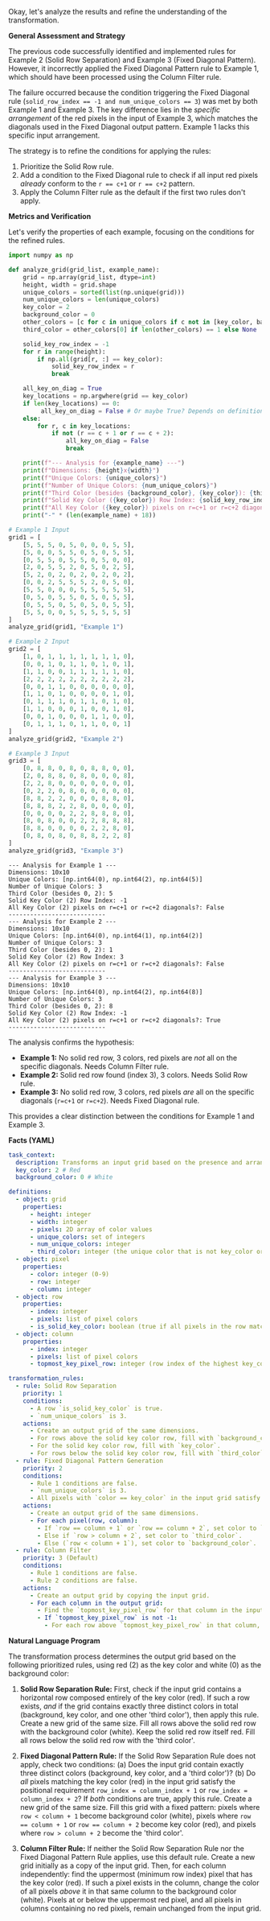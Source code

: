 Okay, let's analyze the results and refine the understanding of the transformation.

**General Assessment and Strategy**

The previous code successfully identified and implemented rules for Example 2 (Solid Row Separation) and Example 3 (Fixed Diagonal Pattern). However, it incorrectly applied the Fixed Diagonal Pattern rule to Example 1, which should have been processed using the Column Filter rule.

The failure occurred because the condition triggering the Fixed Diagonal rule (`solid_row_index == -1 and num_unique_colors == 3`) was met by both Example 1 and Example 3. The key difference lies in the *specific arrangement* of the red pixels in the input of Example 3, which matches the diagonals used in the Fixed Diagonal output pattern. Example 1 lacks this specific input arrangement.

The strategy is to refine the conditions for applying the rules:
1.  Prioritize the Solid Row rule.
2.  Add a condition to the Fixed Diagonal rule to check if all input red pixels *already* conform to the `r == c+1` or `r == c+2` pattern.
3.  Apply the Column Filter rule as the default if the first two rules don't apply.

**Metrics and Verification**

Let's verify the properties of each example, focusing on the conditions for the refined rules.


``` python
import numpy as np

def analyze_grid(grid_list, example_name):
    grid = np.array(grid_list, dtype=int)
    height, width = grid.shape
    unique_colors = sorted(list(np.unique(grid)))
    num_unique_colors = len(unique_colors)
    key_color = 2
    background_color = 0
    other_colors = [c for c in unique_colors if c not in [key_color, background_color]]
    third_color = other_colors[0] if len(other_colors) == 1 else None

    solid_key_row_index = -1
    for r in range(height):
        if np.all(grid[r, :] == key_color):
            solid_key_row_index = r
            break

    all_key_on_diag = True
    key_locations = np.argwhere(grid == key_color)
    if len(key_locations) == 0:
         all_key_on_diag = False # Or maybe True? Depends on definition, let's say False if no key color exists.
    else:
        for r, c in key_locations:
            if not (r == c + 1 or r == c + 2):
                all_key_on_diag = False
                break

    print(f"--- Analysis for {example_name} ---")
    print(f"Dimensions: {height}x{width}")
    print(f"Unique Colors: {unique_colors}")
    print(f"Number of Unique Colors: {num_unique_colors}")
    print(f"Third Color (besides {background_color}, {key_color}): {third_color}")
    print(f"Solid Key Color ({key_color}) Row Index: {solid_key_row_index}")
    print(f"All Key Color ({key_color}) pixels on r=c+1 or r=c+2 diagonals?: {all_key_on_diag}")
    print("-" * (len(example_name) + 18))

# Example 1 Input
grid1 = [
    [5, 5, 5, 0, 5, 0, 0, 0, 5, 5],
    [5, 0, 0, 5, 5, 0, 5, 0, 5, 5],
    [0, 5, 5, 0, 5, 5, 0, 5, 0, 0],
    [2, 0, 5, 5, 2, 0, 5, 0, 2, 5],
    [5, 2, 0, 2, 0, 2, 0, 2, 0, 2],
    [0, 0, 2, 5, 5, 5, 2, 0, 5, 0],
    [5, 5, 0, 0, 0, 5, 5, 5, 5, 5],
    [0, 5, 0, 5, 5, 0, 5, 0, 5, 5],
    [0, 5, 5, 0, 5, 0, 5, 0, 5, 5],
    [5, 5, 0, 0, 5, 5, 5, 5, 5, 5]
]
analyze_grid(grid1, "Example 1")

# Example 2 Input
grid2 = [
    [1, 0, 1, 1, 1, 1, 1, 1, 1, 0],
    [0, 0, 1, 0, 1, 1, 0, 1, 0, 1],
    [1, 1, 0, 0, 1, 1, 1, 1, 1, 0],
    [2, 2, 2, 2, 2, 2, 2, 2, 2, 2],
    [0, 0, 1, 1, 0, 0, 0, 0, 0, 0],
    [1, 1, 0, 1, 0, 0, 0, 0, 1, 0],
    [0, 1, 1, 1, 0, 1, 1, 0, 1, 0],
    [1, 1, 0, 0, 0, 1, 0, 0, 1, 0],
    [0, 0, 1, 0, 0, 0, 1, 1, 0, 0],
    [0, 1, 1, 1, 0, 1, 1, 0, 0, 1]
]
analyze_grid(grid2, "Example 2")

# Example 3 Input
grid3 = [
    [0, 8, 8, 0, 8, 0, 8, 8, 0, 0],
    [2, 0, 8, 8, 0, 8, 0, 0, 0, 8],
    [2, 2, 8, 0, 0, 0, 0, 0, 0, 0],
    [0, 2, 2, 0, 8, 0, 0, 0, 0, 0],
    [8, 8, 2, 2, 0, 0, 0, 8, 8, 0],
    [8, 8, 8, 2, 2, 8, 0, 0, 0, 0],
    [0, 0, 0, 0, 2, 2, 8, 8, 8, 0],
    [8, 0, 8, 0, 0, 2, 2, 8, 8, 8],
    [8, 8, 0, 0, 0, 0, 2, 2, 8, 0],
    [0, 8, 0, 8, 0, 8, 8, 2, 2, 8]
]
analyze_grid(grid3, "Example 3")
```
```
--- Analysis for Example 1 ---
Dimensions: 10x10
Unique Colors: [np.int64(0), np.int64(2), np.int64(5)]
Number of Unique Colors: 3
Third Color (besides 0, 2): 5
Solid Key Color (2) Row Index: -1
All Key Color (2) pixels on r=c+1 or r=c+2 diagonals?: False
---------------------------
--- Analysis for Example 2 ---
Dimensions: 10x10
Unique Colors: [np.int64(0), np.int64(1), np.int64(2)]
Number of Unique Colors: 3
Third Color (besides 0, 2): 1
Solid Key Color (2) Row Index: 3
All Key Color (2) pixels on r=c+1 or r=c+2 diagonals?: False
---------------------------
--- Analysis for Example 3 ---
Dimensions: 10x10
Unique Colors: [np.int64(0), np.int64(2), np.int64(8)]
Number of Unique Colors: 3
Third Color (besides 0, 2): 8
Solid Key Color (2) Row Index: -1
All Key Color (2) pixels on r=c+1 or r=c+2 diagonals?: True
---------------------------

```
The analysis confirms the hypothesis:
*   **Example 1:** No solid red row, 3 colors, red pixels are *not* all on the specific diagonals. Needs Column Filter rule.
*   **Example 2:** Solid red row found (index 3), 3 colors. Needs Solid Row rule.
*   **Example 3:** No solid red row, 3 colors, red pixels *are* all on the specific diagonals (`r=c+1` or `r=c+2`). Needs Fixed Diagonal rule.

This provides a clear distinction between the conditions for Example 1 and Example 3.

**Facts (YAML)**


```yaml
task_context:
  description: Transforms an input grid based on the presence and arrangement of a key color (red=2) relative to other colors and grid structure.
  key_color: 2 # Red
  background_color: 0 # White

definitions:
  - object: grid
    properties:
      - height: integer
      - width: integer
      - pixels: 2D array of color values
      - unique_colors: set of integers
      - num_unique_colors: integer
      - third_color: integer (the unique color that is not key_color or background_color, if exactly 3 unique colors exist)
  - object: pixel
    properties:
      - color: integer (0-9)
      - row: integer
      - column: integer
  - object: row
    properties:
      - index: integer
      - pixels: list of pixel colors
      - is_solid_key_color: boolean (true if all pixels in the row match key_color)
  - object: column
    properties:
      - index: integer
      - pixels: list of pixel colors
      - topmost_key_pixel_row: integer (row index of the highest key_color pixel in the column, or -1 if none)

transformation_rules:
  - rule: Solid Row Separation
    priority: 1
    conditions:
      - A row `is_solid_key_color` is true.
      - `num_unique_colors` is 3.
    actions:
      - Create an output grid of the same dimensions.
      - For rows above the solid key color row, fill with `background_color`.
      - For the solid key color row, fill with `key_color`.
      - For rows below the solid key color row, fill with `third_color`.
  - rule: Fixed Diagonal Pattern Generation
    priority: 2
    conditions:
      - Rule 1 conditions are false.
      - `num_unique_colors` is 3.
      - All pixels with `color == key_color` in the input grid satisfy the condition `row == column + 1` or `row == column + 2`.
    actions:
      - Create an output grid of the same dimensions.
      - For each pixel(row, column):
        - If `row == column + 1` or `row == column + 2`, set color to `key_color`.
        - Else if `row > column + 2`, set color to `third_color`.
        - Else (`row < column + 1`), set color to `background_color`.
  - rule: Column Filter
    priority: 3 (Default)
    conditions:
      - Rule 1 conditions are false.
      - Rule 2 conditions are false.
    actions:
      - Create an output grid by copying the input grid.
      - For each column in the output grid:
        - Find the `topmost_key_pixel_row` for that column in the input grid.
        - If `topmost_key_pixel_row` is not -1:
          - For each row above `topmost_key_pixel_row` in that column, set the pixel color to `background_color`.
```


**Natural Language Program**

The transformation process determines the output grid based on the following prioritized rules, using red (2) as the key color and white (0) as the background color:

1.  **Solid Row Separation Rule:** First, check if the input grid contains a horizontal row composed entirely of the key color (red). If such a row exists, *and* if the grid contains exactly three distinct colors in total (background, key color, and one other 'third color'), then apply this rule. Create a new grid of the same size. Fill all rows above the solid red row with the background color (white). Keep the solid red row itself red. Fill all rows below the solid red row with the 'third color'.

2.  **Fixed Diagonal Pattern Rule:** If the Solid Row Separation Rule does not apply, check two conditions: (a) Does the input grid contain exactly three distinct colors (background, key color, and a 'third color')? (b) Do *all* pixels matching the key color (red) in the input grid satisfy the positional requirement `row_index = column_index + 1` or `row_index = column_index + 2`? If *both* conditions are true, apply this rule. Create a new grid of the same size. Fill this grid with a fixed pattern: pixels where `row < column + 1` become background color (white), pixels where `row == column + 1` or `row == column + 2` become key color (red), and pixels where `row > column + 2` become the 'third color'.

3.  **Column Filter Rule:** If neither the Solid Row Separation Rule nor the Fixed Diagonal Pattern Rule applies, use this default rule. Create a new grid initially as a copy of the input grid. Then, for each column independently: find the uppermost (minimum row index) pixel that has the key color (red). If such a pixel exists in the column, change the color of all pixels *above* it in that same column to the background color (white). Pixels at or below the uppermost red pixel, and all pixels in columns containing no red pixels, remain unchanged from the input grid.